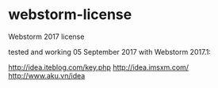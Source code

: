 # webstorm-license
Webstorm 2017 license

tested and working 05 September 2017 with Webstorm 2017.1:

http://idea.iteblog.com/key.php
http://idea.imsxm.com/
http://www.aku.vn/idea
